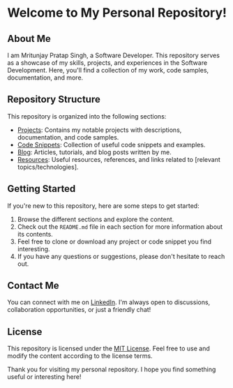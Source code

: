 # Welcome to My Personal Repository!

## About Me
I am Mritunjay Pratap Singh, a Software Developer. This repository serves as a showcase of my skills, projects, and experiences in the Software Development. Here, you'll find a collection of my work, code samples, documentation, and more.

## Repository Structure
This repository is organized into the following sections:

- [Projects](./projects): Contains my notable projects with descriptions, documentation, and code samples.
- [Code Snippets](./code-snippets): Collection of useful code snippets and examples.
- [Blog](./blog): Articles, tutorials, and blog posts written by me.
- [Resources](./resources): Useful resources, references, and links related to [relevant topics/technologies].

## Getting Started
If you're new to this repository, here are some steps to get started:

1. Browse the different sections and explore the content.
2. Check out the `README.md` file in each section for more information about its contents.
3. Feel free to clone or download any project or code snippet you find interesting.
4. If you have any questions or suggestions, please don't hesitate to reach out.

## Contact Me
You can connect with me on [LinkedIn](https://www.linkedin.com/in/mritunjay-pratap-singh-337629225/). I'm always open to discussions, collaboration opportunities, or just a friendly chat!

## License
This repository is licensed under the [MIT License](./LICENSE). Feel free to use and modify the content according to the license terms.

Thank you for visiting my personal repository. I hope you find something useful or interesting here!

